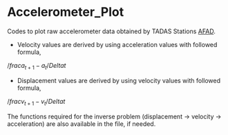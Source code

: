# Accelerometer_Plot

Codes to plot raw accelerometer data obtained by TADAS Stations [AFAD](https://tadas.afad.gov.tr/map).

* Velocity values are derived by using acceleration values with followed formula,
  
$/frac{a_{t+1} - a_{t}}{/Delta t}$

* Displacement values are derived by using velocity values with followed formula,

$/frac{v_{t+1} - v_{t}}{/Delta t}$

The functions required for the inverse problem (displacement -> velocity -> acceleration) are also available in the file, if needed.

